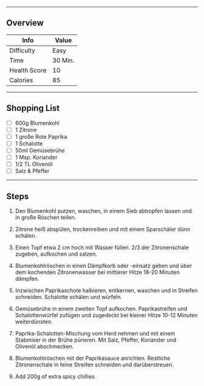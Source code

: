 
___
## Overview

| Info | Value |
| ----------- | ----------- |
| Difficulty | Easy | 
| Time | 30 Min. | 
| Health Score | 10 |
| Calories | 85 |

___
## Shopping List

- [ ] 600g Blumenkohl
- [ ] 1 Zitrone
- [ ] 1 große Rote Paprika
- [ ] 1 Schalotte
- [ ] 50ml Gemüsebrühe
- [ ] 1 Msp. Koriander
- [ ] 1/2 TL Olivenöl
- [ ] Salz & Pfeffer

___
## Steps

1. Den Blumenkohl putzen, waschen, in einem Sieb abtropfen lassen und in große Röschen teilen.

2. Zitrone heiß abspülen, trockenreiben und mit einem Sparschäler dünn schälen.

3. Einen Topf etwa 2 cm hoch mit Wasser füllen. 2/3 der Zitronenschale zugeben, aufkochen und salzen.

4. Blumenkohlröschen in einen Dämpfkorb oder -einsatz geben und über dem kochenden Zitronenwasser bei mittlerer Hitze 18-20 Minuten dämpfen.

5. Inzwischen Paprikaschote halbieren, entkernen, waschen und in Streifen schneiden. Schalotte schälen und würfeln.

6. Gemüsebrühe in einem zweiten Topf aufkochen. Paprikastreifen und Schalottenwürfel zufügen und zugedeckt bei kleiner Hitze 10-12 Minuten weiterdünsten.

7. Paprika-Schalotten-Mischung vom Herd nehmen und mit einem Stabmixer in der Brühe pürieren. Mit Salz, Pfeffer, Koriander und Olivenöl abschmecken.

8. Blumenkohlröschen mit der Paprikasauce anrichten. Restliche Zitronenschale in feine Streifen schneiden und darüberstreuen.
9. Add 200g of extra spicy chillies 
